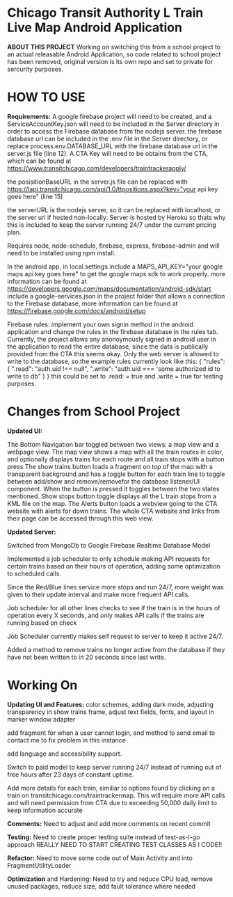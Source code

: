 # Chicago Transit Authority L Train Live Map Android Application


**ABOUT THIS PROJECT**
Working on switching this from a school project to an actual releasable Android Application, 
so code related to school project has been removed, original version is its own repo and set to private for sercurity purposes.

# HOW TO USE
**Requirements:** 
A google firebase project will need to be created, and a ServiceAccountKey.json will need to be included in the Server directory in order to access the Firebase database
from the nodejs server. the firebase database url can be included in the .env file in the Server directory, or replace process.env.DATABASE_URL with the firebase database 
url in the server.js file (line 12). 
A CTA Key will need to be obtains from the CTA, which can be found at https://www.transitchicago.com/developers/traintrackerapply/

the posisitionBaseURL in the server.js file can be replaced with https://lapi.transitchicago.com/api/1.0/ttpositions.aspx?key="your api key goes here" (line 15)

the serverURL is the nodejs server, so it can be replaced with localhost, or the server url if hosted non-locally. Server is hosted by Heroku so thats why this is included to
keep the server running 24/7 under the current pricing plan. 

Requires node, node-schedule, firebase, express, firebase-admin and will need to be installed using npm install.

In the android app, in local.settings include a MAPS_API_KEY="your google maps api key goes here" to get the google maps sdk to work properly. 
more information can be found at https://developers.google.com/maps/documentation/android-sdk/start
include a google-services.json in the project folder that allows a connection to the Firebase database, more information can be found at https://firebase.google.com/docs/android/setup

Firebase rules:
implement your own signin method in the android application and change the rules in the firebase database in the rules tab. Currently, the project allows any anonoymously signed in android user in the application to read the entire database, since the data is publically provided from the CTA this seems okay. Only the web server is allowed to write to the database, so the example rules currently look like this:
{
  "rules": {
    ".read": "auth.uid !== null",
    ".write": "auth.uid === 'some authorized id to write to db"
  }
}
this could be set to .read: = true and .write = true for testing purposes. 
# Changes from School Project

**Updated UI:**

The Bottom Navigation bar toggled between two views: a map view and a webpage view. The map view shows a map with all the train routes in color, and optionally displays trains for each route and all train stops with a button press The show trains button loads a fragment on top of the map with a transparent background and has a toggle button for each train line to toggle between add/show and remove/removefor the database listener/UI component. When the button is pressed it toggles between the two states mentioned. Show stops button toggle displays all the L train stops from a KML file on the map. The Alerts button loads a webview going to the CTA website with alerts for down trains. The whole CTA website and links from their page can be accessed through this web view.

**Updated Server:**

Switched from MongoDb to Google Firebase Realtime Database Model

Implemented a job scheduler to only schedule making API requests for certain trains based on their hours of operation, adding some optimization to scheduled calls.

Since the Red/Blue lines service more stops and run 24/7, more weight was given to their update interval and make more frequent API calls.

Job scheduler for all other lines checks to see if the train is in the hours of operation every X seconds, and only makes API calls if the trains are running based on check

Job Scheduler currently makes self request to server to keep it active 24/7.

Added a method to remove trains no longer active from the database if they have not been written to in 20 seconds since last write.

# **Working On**

**Updating UI and Features:** color schemes, adding dark mode, adjusting transparency in show trains frame, adjust text fields, fonts, and layout in marker window adapter

add fragment for when a user cannot login, and method to send email to contact me to fix problem in this instance

add language and accessibility support.

Switch to paid model to keep server running 24/7 instead of running out of free hours after 23 days of constant uptime.

Add more details for each train, similiar to options found by clicking on a train on transitchicago.com/traintrackermap. This will require more API calls and will need
permission from CTA due to exceeding 50,000 daily limit to keep information accurate

**Comments:** Need to adjust and add more comments on recent commit

**Testing:** Need to create proper testing suite instead of test-as-I-go approach REALLY NEED TO START CREATING TEST CLASSES AS I CODE!!

**Refactor:** Need to move some code out of Main Activity and into FragmentUtilityLoader

**Optimization** and Hardening: Need to try and reduce CPU load, remove unused packages, reduce size, add fault tolerance where needed
